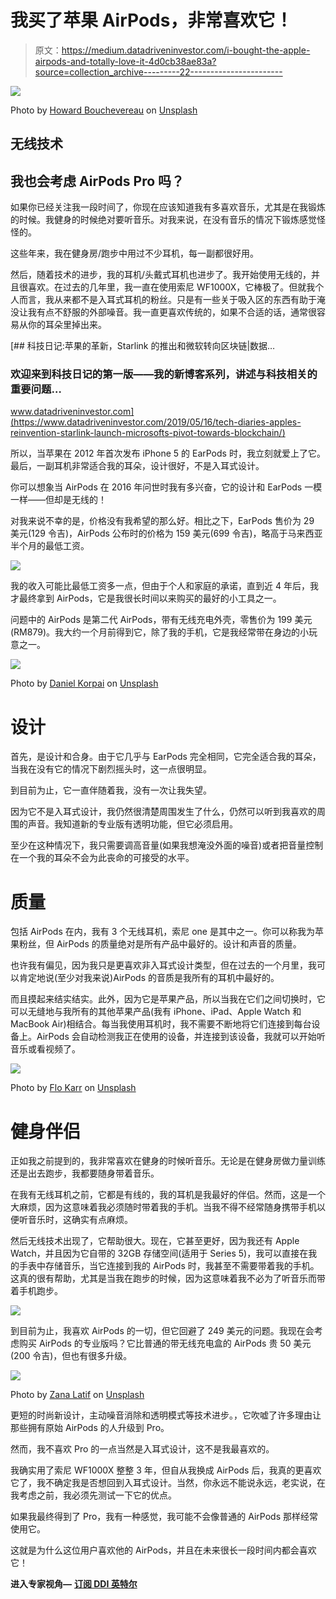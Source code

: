 # 我买了苹果 AirPods，非常喜欢它！

> 原文：<https://medium.datadriveninvestor.com/i-bought-the-apple-airpods-and-totally-love-it-4d0cb38ae83a?source=collection_archive---------22----------------------->

![](img/2803441d7fee5892becdf15bdfd0fb94.png)

Photo by [Howard Bouchevereau](https://unsplash.com/@howardbouchevereau?utm_source=medium&utm_medium=referral) on [Unsplash](https://unsplash.com?utm_source=medium&utm_medium=referral)

## 无线技术

## 我也会考虑 AirPods Pro 吗？

如果你已经关注我一段时间了，你现在应该知道我有多喜欢音乐，尤其是在我锻炼的时候。我健身的时候绝对要听音乐。对我来说，在没有音乐的情况下锻炼感觉怪怪的。

这些年来，我在健身房/跑步中用过不少耳机，每一副都很好用。

然后，随着技术的进步，我的耳机/头戴式耳机也进步了。我开始使用无线的，并且很喜欢。在过去的几年里，我一直在使用索尼 WF1000X，它棒极了。但就我个人而言，我从来都不是入耳式耳机的粉丝。只是有一些关于吸入区的东西有助于淹没让我有点不舒服的外部噪音。我一直更喜欢传统的，如果不合适的话，通常很容易从你的耳朵里掉出来。

[](https://www.datadriveninvestor.com/2019/05/16/tech-diaries-apples-reinvention-starlink-launch-microsofts-pivot-towards-blockchain/) [## 科技日记:苹果的革新，Starlink 的推出和微软转向区块链|数据…

### 欢迎来到科技日记的第一版——我的新博客系列，讲述与科技相关的重要问题…

www.datadriveninvestor.com](https://www.datadriveninvestor.com/2019/05/16/tech-diaries-apples-reinvention-starlink-launch-microsofts-pivot-towards-blockchain/) 

所以，当苹果在 2012 年首次发布 iPhone 5 的 EarPods 时，我立刻就爱上了它。最后，一副耳机非常适合我的耳朵，设计很好，不是入耳式设计。

你可以想象当 AirPods 在 2016 年问世时我有多兴奋，它的设计和 EarPods 一模一样——但却是无线的！

对我来说不幸的是，价格没有我希望的那么好。相比之下，EarPods 售价为 29 美元(129 令吉)，AirPods 公布时的价格为 159 美元(699 令吉)，略高于马来西亚半个月的最低工资。

![](img/4be678eb2f7db9e0776842c8bddd23c2.png)

我的收入可能比最低工资多一点，但由于个人和家庭的承诺，直到近 4 年后，我才最终拿到 AirPods，它是我很长时间以来购买的最好的小工具之一。

问题中的 AirPods 是第二代 AirPods，带有无线充电外壳，零售价为 199 美元(RM879)。我大约一个月前得到它，除了我的手机，它是我经常带在身边的小玩意之一。

![](img/66e875df4da0f5d9166b5f6bc5c89aeb.png)

Photo by [Daniel Korpai](https://unsplash.com/@danielkorpai?utm_source=medium&utm_medium=referral) on [Unsplash](https://unsplash.com?utm_source=medium&utm_medium=referral)

# 设计

首先，是设计和合身。由于它几乎与 EarPods 完全相同，它完全适合我的耳朵，当我在没有它的情况下剧烈摇头时，这一点很明显。

到目前为止，它一直伴随着我，没有一次让我失望。

因为它不是入耳式设计，我仍然很清楚周围发生了什么，仍然可以听到我喜欢的周围的声音。我知道新的专业版有透明功能，但它必须启用。

至少在这种情况下，我只需要调高音量(如果我想淹没外面的噪音)或者把音量控制在一个我的耳朵不会为此丧命的可接受的水平。

# 质量

包括 AirPods 在内，我有 3 个无线耳机，索尼 one 是其中之一。你可以称我为苹果粉丝，但 AirPods 的质量绝对是所有产品中最好的。设计和声音的质量。

也许我有偏见，因为我只是更喜欢非入耳式设计类型，但在过去的一个月里，我可以肯定地说(至少对我来说)AirPods 的音质是我所有的耳机中最好的。

而且摸起来结实结实。此外，因为它是苹果产品，所以当我在它们之间切换时，它可以无缝地与我所有的其他苹果产品(我有 iPhone、iPad、Apple Watch 和 MacBook Air)相结合。每当我使用耳机时，我不需要不断地将它们连接到每台设备上。AirPods 会自动检测我正在使用的设备，并连接到该设备，我就可以开始听音乐或看视频了。

![](img/6e3c625239d4a5ca1135aedb32017ee7.png)

Photo by [Flo Karr](https://unsplash.com/@flo_karr?utm_source=medium&utm_medium=referral) on [Unsplash](https://unsplash.com?utm_source=medium&utm_medium=referral)

# 健身伴侣

正如我之前提到的，我非常喜欢在健身的时候听音乐。无论是在健身房做力量训练还是出去跑步，我都要随身带着音乐。

在我有无线耳机之前，它都是有线的，我的耳机是我最好的伴侣。然而，这是一个大麻烦，因为这意味着我必须随时带着我的手机。当我不得不经常随身携带手机以便听音乐时，这确实有点麻烦。

然后无线技术出现了，它帮助很大。现在，它甚至更好，因为我还有 Apple Watch，并且因为它自带的 32GB 存储空间(适用于 Series 5)，我可以直接在我的手表中存储音乐，当它连接到我的 AirPods 时，我甚至不需要带着我的手机。这真的很有帮助，尤其是当我在跑步的时候，因为这意味着我不必为了听音乐而带着手机跑步。

![](img/4be678eb2f7db9e0776842c8bddd23c2.png)

到目前为止，我喜欢 AirPods 的一切，但它回避了 249 美元的问题。我现在会考虑购买 AirPods 的专业版吗？它比普通的带无线充电盒的 AirPods 贵 50 美元(200 令吉)，但也有很多升级。

![](img/a7079cc9a0339abbbb38de3e91ab2f83.png)

Photo by [Zana Latif](https://unsplash.com/@zan_ilm?utm_source=medium&utm_medium=referral) on [Unsplash](https://unsplash.com?utm_source=medium&utm_medium=referral)

更短的时尚新设计，主动噪音消除和透明模式等技术进步。，它吹嘘了许多理由让那些拥有原始 AirPods 的人升级到 Pro。

然而，我不喜欢 Pro 的一点当然是入耳式设计，这不是我最喜欢的。

我确实用了索尼 WF1000X 整整 3 年，但自从我换成 AirPods 后，我真的更喜欢它了，我不确定我是否想回到入耳式设计。当然，你永远不能说永远，老实说，在我考虑之前，我必须先测试一下它的优点。

如果我最终得到了 Pro，我有一种感觉，我可能不会像普通的 AirPods 那样经常使用它。

这就是为什么这位用户喜欢他的 AirPods，并且在未来很长一段时间内都会喜欢它！

**进入专家视角—** [**订阅 DDI 英特尔**](https://datadriveninvestor.com/ddi-intel)